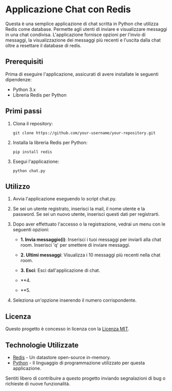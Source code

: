 # Applicazione Chat con Redis

Questa è una semplice applicazione di chat scritta in Python che utilizza Redis come database. Permette agli utenti di inviare e visualizzare messaggi in una chat condivisa. L'applicazione fornisce opzioni per l'invio di messaggi, la visualizzazione dei messaggi più recenti e l'uscita dalla chat oltre a resettare il database di redis.

## Prerequisiti

Prima di eseguire l'applicazione, assicurati di avere installate le seguenti dipendenze:

- Python 3.x
- Libreria Redis per Python

## Primi passi

1. Clona il repository:
   ```
   git clone https://github.com/your-username/your-repository.git
   ```

2. Installa la libreria Redis per Python:
   ```
   pip install redis
   ```

3. Esegui l'applicazione:
   ```
   python chat.py
   ```

## Utilizzo

1. Avvia l'applicazione eseguendo lo script chat.py.

2. Se sei un utente registrato, inserisci la mail, il nome utente e la password. Se sei un nuovo utente, inserisci questi dati per registrarti.

3. Dopo aver effettuato l'accesso o la registrazione, vedrai un menu con le seguenti opzioni:

   - **1. Invia messaggio(i)**: Inserisci i tuoi messaggi per inviarli alla chat room. Inserisci 'q' per smettere di inviare messaggi.

   - **2. Ultimi messaggi**: Visualizza i 10 messaggi più recenti nella chat room.

   - **3. Esci**: Esci dall'applicazione di chat.
   - **4. 
   - **5. 

4. Seleziona un'opzione inserendo il numero corrispondente.

## Licenza

Questo progetto è concesso in licenza con la [Licenza MIT](LICENSE).

## Technologie Utilizzate

- [Redis](https://redis.io) - Un datastore open-source in-memory.
- [Python](https://www.python.org) - Il linguaggio di programmazione utilizzato per questa applicazione.

Sentiti libero di contribuire a questo progetto inviando segnalazioni di bug o richieste di nuove funzionalità.